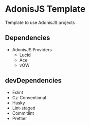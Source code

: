 # AdonisJS Template
Template to use AdonisJS projects

## Dependencies
- AdonisJS Providers
  - Lucid
  - Ace
  - vOW

## devDependencies
- Eslint
- Cz-Conventional
- Husky
- Lint-staged
- Commitlint
- Prettier

